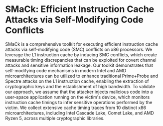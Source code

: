 # SMaCk: Efficient Instruction Cache Attacks via Self-Modifying Code Conflicts

SMaCk is a comprehensive toolkit for executing efficient instruction cache attacks via self-modifying code (SMC) conflicts on x86 processors. We leverage the L1 instruction cache by inducing SMC conflicts, which create measurable timing discrepancies that can be exploited for covert channel attacks and sensitive information leakage. Our toolkit demonstrates that self-modifying code mechanisms in modern Intel and AMD microarchitectures can be utilized to enhance traditional Prime+Probe and Spectre attacks on the L1 instruction cache, enabling the extraction of cryptographic keys and the establishment of high bandwidth.
To validate our approach, we assume that the attacker injects malicious code into a user-space application running on the victim's device, which monitors instruction cache timings to infer sensitive operations performed by the victim. We collect extensive cache timing traces from 10 distinct x86 microarchitectures, including Intel Cascade Lake, Comet Lake, and AMD Ryzen 5, across multiple cryptographic libraries.

